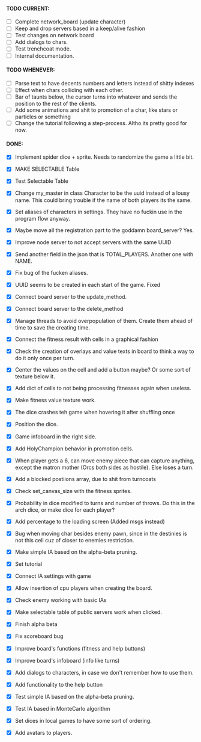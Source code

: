 #### TODO CURRENT:
- [ ] Complete network_board (update character)
- [ ] Keep and drop servers based in a keep/alive fashion
- [ ] Test changes on network board
- [ ] Add dialogs to chars.
- [ ] Test trenchcoat mode.
- [ ] Internal documentation.

#### TODO WHENEVER:
- [ ] Parse text to have decents numbers and letters instead of shitty indexes
- [ ] Effect when chars colliding with each other.
- [ ] Bar of taunts below, the cursor turns into whatever and sends the position to the rest of the clients.
- [ ] Add some animations and shit to promotion of a char, like stars or particles or something
- [ ] Change the tutorial following a step-process. Altho its pretty good for now. 

#### DONE:
- [X] Implement spider dice + sprite. Needs to randomize the game a little bit.
- [X] MAKE SELECTABLE Table
- [X] Test Selectable Table
- [X] Change my_master in class Character to be the uuid instead of a lousy name. This could bring trouble if the name of both players its the same.
- [X] Set aliases of characters in settings. They have no fuckin use in the program flow anyway.
- [X] Maybe move all the registration part to the goddamn board_server? Yes.
- [X] Improve node server to not accept servers with the same UUID
- [X] Send another field in the json that is TOTAL_PLAYERS. Another one with NAME.
- [X] Fix bug of the fucken aliases.
- [X] UUID seems to be created in each start of the game. Fixed
- [X] Connect board server to the update_method.
- [X] Connect board server to the delete_method
- [X] Manage threads to avoid overpopulation of them. Create them ahead of time to save the creating time.
- [X] Connect the fitness result with cells in a graphical fashion
- [X] Check the creation of overlays and value texts in board to think a way to do it only once per turn.
- [X] Center the values on the cell and add a button maybe? Or some sort of texture below it.
- [X] Add dict of cells to not being processing fitnesses again when useless.
- [X] Make fitness value texture work.
- [X] The dice crashes teh game when hovering it after shuffling once
- [X] Position the dice.
- [X] Game infoboard in the right side.
- [X] Add HolyChampion behavior in promotion cells.
- [X] When player gets a 6, can move enemy piece that can capture anything, except the matron mother (Orcs both sides as hostile). Else loses a turn.
- [X] Add a blocked postiions array, due to shit from turncoats
- [X] Check set_canvas_size with the fitness sprites.
- [X] Probability in dice modified to turns and number of throws. Do this in the arch dice, or make dice for each player?
- [X] Add percentage to the loading screen (Added msgs instead)
- [X] Bug when moving char besides enemy pawn, since in the destinies is not this cell cuz of closer to enemies restriction.
- [X] Make simple IA based on the alpha-beta pruning.
- [X] Set tutorial
- [X] Connect IA settings with game
- [X] Allow insertion of cpu players when creating the board.
- [X] Check enemy working with basic IAs
- [X] Make selectable table of public servers work when clicked.
- [X] Finish alpha beta
- [X] Fix scoreboard bug 
- [X] Improve board's functions (fitness and help buttons)
- [X] Improve board's infoboard (info like turns)
- [X] Add dialogs to characters, in case we don't remember how to use them.
- [X] Add functionality to the help button
- [X] Test simple IA based on the alpha-beta pruning.
- [X] Test IA based in MonteCarlo algorithm
- [X] Set dices in local games to have some sort of ordering.
- [X] Add avatars to players.

